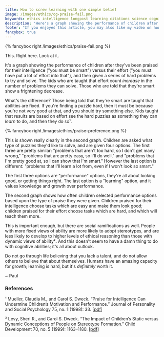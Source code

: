 ```yaml
---
title: How to screw learning with one simple belief
image: /images/ethics/og-praise-fail.png
keywords: ethics intelligence longpost learning citations science cognition
description: "Here's a graph showing the performance of children after they've been praised for their intelligence versus their effort, and given a series of problems to solve. The praised for effort show an increase in performance. Those praised for intelligence show a frightening decrease."
footer: "If you enjoyed this article, you may also like my video on how [All Your Brains Suck](http://pjf.id.au/talks/2011/07/29/all-your-brains-suck.html)."
fancybox: true
---
```


{% fancybox right /images/ethics/praise-fail.png %}

This. Right here. Look at it.

It's a graph showing the performance of children after they've been praised for
their intelligence ("you must be smart") versus their effort ("you must have
put a lot of effort into that"), and then given a series of hard problems to
try and solve. The kids who are taught that effort count *increase* in the
number of problems they can solve. Those who are told that they're smart show a
frightening decrease.

<!--more-->

What's the difference? Those being told that they're smart are taught that
abilities are fixed. If you're finding a puzzle hard, then it must be because
you're not very good at that, and you should try something else. Kids taught
that results are based on effort see the hard puzzles as something they can
*learn* to do, and then they do so¹.

{% fancybox right /images/ethics/praise-preference.png %}

This is shown really clearly in the second graph. Children are asked what type
of puzzles they'd like to solve, and are given four options. The first three
are pretty similar: "problems that aren't too hard, so I don't get many wrong,"
"problems that are pretty easy, so I'll do well," and "problems that I'm pretty
good at, so I can show that I'm smart." However the last option is different:
"problems that I'll learn a lot from, even if I won't look so smart."

The first three options are "performance" options, they're all about looking
good, or getting things right. The last option is a "learning" option, and it
values knowledge and growth over performance.

The second graph shows how often children selected performance options based
upon the type of praise they were given. Children praised for their
intelligence choose tasks which are easy and make them look good; children
praised for their effort choose tasks which are hard, and which will teach them
more.

This is important enough, but there are social ramifications as well. People
with more fixed views of ability are more likely to adopt stereotypes, and are
less likely to develop to higher levels of ethical reasoning than those with
dynamic views of ability². And this doesn't seem to have a damn thing to do
with cognitive abilities; it's all about outlook.

Do not go through life believing that you lack a talent, and do not allow
others to believe that about themselves. Humans have an amazing capacity for
growth; learning is hard, but it's *definitely* worth it.

~ Paul

### References

¹ Mueller, Claudia M., and Carol S. Dweck. “Praise for Intelligence Can Undermine Children’s Motivation and Performance.” Journal of Personality and Social Psychology 75, no. 1 (1998): 33. \[[pdf](http://www.uky.edu/~eushe2/mrg/MuellerDweck1998.pdf)\]

² Levy, Sheri R., and Carol S. Dweck. “The Impact of Children’s Static versus Dynamic Conceptions of People on Stereotype Formation.” Child Development 70, no. 5 (1999): 1163–1180. \[[pdf](http://www.stanford-knowledgebase.org/dept/psychology/cgi-bin/drupalm/system/files/Children%27s%20static%20vs%20dynamic%20person%20conceptions%20as%20predictors%20of%20their%20stereotype%20information.pdf)\]

